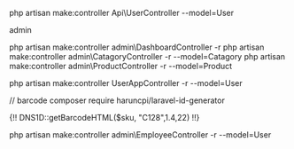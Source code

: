 php artisan make:controller Api\UserController --model=User

admin

php artisan make:controller admin\DashboardController -r
php artisan make:controller admin\CatagoryController -r --model=Catagory
php artisan make:controller admin\ProductController -r --model=Product

php artisan make:controller UserAppController -r --model=User


// barcode
composer require haruncpi/laravel-id-generator
<div class="col-sm-3">
                      {!! DNS1D::getBarcodeHTML($sku, "C128",1.4,22) !!}
 </div>


 php artisan make:controller admin\EmployeeController -r --model=User